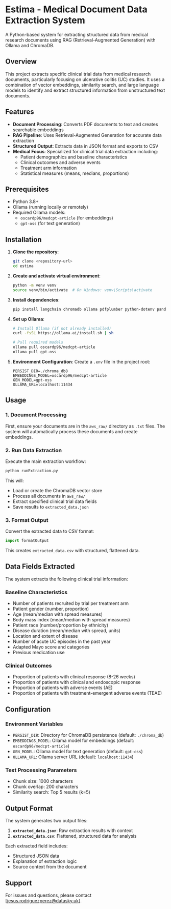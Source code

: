 # Estima - Medical Document Data Extraction System

A Python-based system for extracting structured data from medical research documents using RAG (Retrieval-Augmented Generation) with Ollama and ChromaDB.

## Overview

This project extracts specific clinical trial data from medical research documents, particularly focusing on ulcerative colitis (UC) studies. It uses a combination of vector embeddings, similarity search, and large language models to identify and extract structured information from unstructured text documents.

## Features

- **Document Processing**: Converts PDF documents to text and creates searchable embeddings
- **RAG Pipeline**: Uses Retrieval-Augmented Generation for accurate data extraction
- **Structured Output**: Extracts data in JSON format and exports to CSV
- **Medical Focus**: Specialized for clinical trial data extraction including:
  - Patient demographics and baseline characteristics
  - Clinical outcomes and adverse events
  - Treatment arm information
  - Statistical measures (means, medians, proportions)

## Prerequisites

- Python 3.8+
- Ollama (running locally or remotely)
- Required Ollama models:
  - `oscardp96/medcpt-article` (for embeddings)
  - `gpt-oss` (for text generation)

## Installation

1. **Clone the repository**:
   ```bash
   git clone <repository-url>
   cd estima
   ```

2. **Create and activate virtual environment**:
   ```bash
   python -m venv venv
   source venv/bin/activate  # On Windows: venv\Scripts\activate
   ```

3. **Install dependencies**:
   ```bash
   pip install langchain chromadb ollama pdfplumber python-dotenv pandas
   ```

4. **Set up Ollama**:
   ```bash
   # Install Ollama (if not already installed)
   curl -fsSL https://ollama.ai/install.sh | sh
   
   # Pull required models
   ollama pull oscardp96/medcpt-article
   ollama pull gpt-oss
   ```

5. **Environment Configuration**:
   Create a `.env` file in the project root:
   ```env
   PERSIST_DIR=./chroma_db8
   EMBEDDINGS_MODEL=oscardp96/medcpt-article
   GEN_MODEL=gpt-oss
   OLLAMA_URL=localhost:11434
   ```

## Usage

### 1. Document Processing
First, ensure your documents are in the `aws_raw/` directory as `.txt` files. The system will automatically process these documents and create embeddings.

### 2. Run Data Extraction
Execute the main extraction workflow:

```bash
python runExtraction.py
```

This will:
- Load or create the ChromaDB vector store
- Process all documents in `aws_raw/`
- Extract specified clinical trial data fields
- Save results to `extracted_data.json`

### 3. Format Output
Convert the extracted data to CSV format:

```python
import formatOutput
```

This creates `extracted_data.csv` with structured, flattened data.

## Data Fields Extracted

The system extracts the following clinical trial information:

### Baseline Characteristics
- Number of patients recruited by trial per treatment arm
- Patient gender (number, proportion)
- Age (mean/median with spread measures)
- Body mass index (mean/median with spread measures)
- Patient race (number/proportion by ethnicity)
- Disease duration (mean/median with spread, units)
- Location and extent of disease
- Number of acute UC episodes in the past year
- Adapted Mayo score and categories
- Previous medication use

### Clinical Outcomes
- Proportion of patients with clinical response (8-26 weeks)
- Proportion of patients with clinical and endoscopic response
- Proportion of patients with adverse events (AE)
- Proportion of patients with treatment-emergent adverse events (TEAE)

## Configuration

### Environment Variables
- `PERSIST_DIR`: Directory for ChromaDB persistence (default: `./chroma_db`)
- `EMBEDDINGS_MODEL`: Ollama model for embeddings (default: `oscardp96/medcpt-article`)
- `GEN_MODEL`: Ollama model for text generation (default: `gpt-oss`)
- `OLLAMA_URL`: Ollama server URL (default: `localhost:11434`)

### Text Processing Parameters
- Chunk size: 1000 characters
- Chunk overlap: 200 characters
- Similarity search: Top 5 results (k=5)

## Output Format

The system generates two output files:

1. **`extracted_data.json`**: Raw extraction results with context
2. **`extracted_data.csv`**: Flattened, structured data for analysis

Each extracted field includes:
- Structured JSON data
- Explanation of extraction logic
- Source context from the document

## Support

For issues and questions, please contact [jesus.rodriguezperez@datasky.uk].
